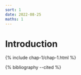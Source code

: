 ```yaml
---
sort: 1
date: 2022-08-25
maths: 1
---
```


# Introduction

{% include chap-1/chap-1.html %}

{% bibliography --cited %}
